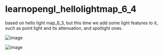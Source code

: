 # learnopengl_hellolightmap_6_4
based on hello light map_6_3, but this time we add some light features to it, such as point light and its attenuation, and spotlight ones.

![image](https://github.com/mrshen/learnopengl_hellolightmap_6_4/raw/master/res_images/example.gif)

![image](https://github.com/mrshen/learnopengl_hellolightmap_6_4/raw/master/res_images/example2.gif)
